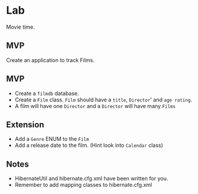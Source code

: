 # Lab

Movie time.

## MVP
Create an application to track Films.

## MVP
- Create a `filmdb` database.
- Create a `Film` class. `Film` should have a `title`, `Director`' and `age rating`.
- A film will have one `Director` and a `Director` will have many `Films`


## Extension

- Add a `Genre` ENUM to the `Film`
- Add a release date to the film. (Hint look into `Calendar` class)


## Notes

- HibernateUtil and hibernate.cfg.xml have been written for you.
- Remember to add mapping classes to hibernate.cfg.xml

